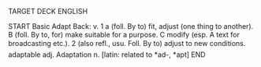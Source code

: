 TARGET DECK
ENGLISH

START
Basic
Adapt
Back: v. 1 a (foll. By to) fit, adjust (one thing to another). B (foll. By to, for) make suitable for a purpose. C modify (esp. A text for broadcasting etc.). 2 (also refl., usu. Foll. By to) adjust to new conditions.  adaptable adj. Adaptation n. [latin: related to *ad-, *apt]
END
